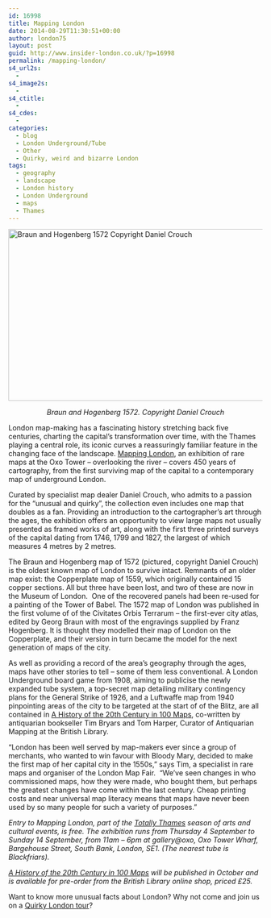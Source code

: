 ```yaml
---
id: 16998
title: Mapping London
date: 2014-08-29T11:30:51+00:00
author: london75
layout: post
guid: http://www.insider-london.co.uk/?p=16998
permalink: /mapping-london/
s4_url2s:
  - 
s4_image2s:
  - 
s4_ctitle:
  - 
s4_cdes:
  - 
categories:
  - blog
  - London Underground/Tube
  - Other
  - Quirky, weird and bizarre London
tags:
  - geography
  - landscape
  - London history
  - London Underground
  - maps
  - Thames
---
```

[<img class="aligncenter wp-image-17001 size-full" src="http://www.insider-london.co.uk/wp-content/uploads/2014/08/reduced-image-George_Braun_and_Franz_Hogenberg_1572_768_460_90_s_c1.jpg" alt="Braun and Hogenberg 1572 Copyright Daniel Crouch " width="569" height="341" />](http://www.insider-london.co.uk/wp-content/uploads/2014/08/reduced-image-George_Braun_and_Franz_Hogenberg_1572_768_460_90_s_c1.jpg)

<p style="text-align: center;">
  <em>Braun and Hogenberg 1572. Copyright Daniel Crouch</em>
</p>

London map-making has a fascinating history stretching back five centuries, charting the capital’s transformation over time, with the Thames playing a central role, its iconic curves a reassuringly familiar feature in the changing face of the landscape. [Mapping London](http://totallythames.org/events/info/mapping-london "Mapping London"), an exhibition of rare maps at the Oxo Tower &#8211; overlooking the river &#8211; covers 450 years of cartography, from the first surviving map of the capital to a contemporary map of underground London.

Curated by specialist map dealer Daniel Crouch, who admits to a passion for the “unusual and quirky”, the collection even includes one map that doubles as a fan. Providing an introduction to the cartographer’s art through the ages, the exhibition offers an opportunity to view large maps not usually presented as framed works of art, along with the first three printed surveys of the capital dating from 1746, 1799 and 1827, the largest of which measures 4 metres by 2 metres.

The Braun and Hogenberg map of 1572 (pictured, copyright Daniel Crouch) is the oldest known map of London to survive intact. Remnants of an older map exist: the Copperplate map of 1559, which originally contained 15 copper sections. All but three have been lost, and two of these are now in the Museum of London.  One of the recovered panels had been re-used for a painting of the Tower of Babel. The 1572 map of London was published in the first volume of of the Civitates Orbis Terrarum – the first-ever city atlas, edited by Georg Braun with most of the engravings supplied by Franz Hogenberg. It is thought they modelled their map of London on the Copperplate, and their version in turn became the model for the next generation of maps of the city.

As well as providing a record of the area’s geography through the ages, maps have other stories to tell &#8211; some of them less conventional. A London Underground board game from 1908, aiming to publicise the newly expanded tube system, a top-secret map detailing military contingency plans for the General Strike of 1926, and a Luftwaffe map from 1940 pinpointing areas of the city to be targeted at the start of of the Blitz, are all contained in <a href="http://shop.bl.uk/mall/productpage.cfm/BritishLibrary/_ISBN_9780712358569/89198/A-History-of-the-20th-Century-in-100-Maps-%28hardback%29" target="_blank">A History of the 20th Century in 100 Maps</a>, co-written by antiquarian bookseller Tim Bryars and Tom Harper, Curator of Antiquarian Mapping at the British Library.

“London has been well served by map-makers ever since a group of merchants, who wanted to win favour with Bloody Mary, decided to make the first map of her capital city in the 1550s,” says Tim, a specialist in rare maps and organiser of the London Map Fair.  “We&#8217;ve seen changes in who commissioned maps, how they were made, who bought them, but perhaps the greatest changes have come within the last century. Cheap printing costs and near universal map literacy means that maps have never been used by so many people for such a variety of purposes.”

_Entry to Mapping London, part of the [Totally Thames](http://totallythames.org/ "Totally Thames") season of arts and cultural events, is free. The exhibition runs from Thursday 4 September to Sunday 14 September, from 11am &#8211; 6pm at gallery@oxo, Oxo Tower Wharf, Bargehouse Street, South Bank, London, SE1. (The nearest tube is Blackfriars)._

_<a title="A History of the 20th Century in 100 Maps" href="http://shop.bl.uk/mall/productpage.cfm/BritishLibrary/_ISBN_9780712358569/89198/A-History-of-the-20th-Century-in-100-Maps-%28hardback%29" target="_blank"><span style="text-decoration: underline;">A History of the 20th Century in 100 Maps</span></a> will be published in October and is available for pre-order from the British Library online shop, priced £25._

Want to know more unusual facts about London? Why not come and join us on a [Quirky London tour](http://www.insider-london.co.uk/quirky-weird-london-walking-tours/ "Quirky London tour")?